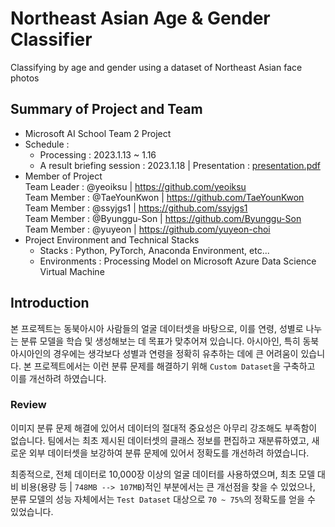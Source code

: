 # Northeast Asian Age & Gender Classifier
Classifying by age and gender using a dataset of Northeast Asian face photos

## Summary of Project and Team
- Microsoft AI School Team 2 Project
- Schedule : 
    - Processing : 2023.1.13 ~ 1.16
    - A result briefing session : 2023.1.18 | Presentation : [presentation.pdf](/presentation.pdf)
- Member of Project   
    Team Leader : @yeoiksu | https://github.com/yeoiksu  
    Team Member : @TaeYounKwon | https://github.com/TaeYounKwon  
    Team Member : @ssyjgs1 | https://github.com/ssyjgs1  
    Team Member : @Byunggu-Son | https://github.com/Byunggu-Son  
    Team Member : @yuyeon | https://github.com/yuyeon-choi  
- Project Environment and Technical Stacks
    - Stacks : Python, PyTorch, Anaconda Environment, etc...
    - Environments : Processing Model on Microsoft Azure Data Science Virtual Machine

## Introduction  
본 프로젝트는 동북아시아 사람들의 얼굴 데이터셋을 바탕으로, 이를 연령, 성별로 나누는 분류 모델을 학습 및 생성해보는 데 목표가 맞추어져 있습니다. 아시아인, 특히 동북아시아인의 경우에는 생각보다 성별과 연령을 정확히 유추하는 데에 큰 어려움이 있습니다. 본 프로젝트에서는 이런 분류 문제를 해결하기 위해 `Custom Dataset`을 구축하고 이를 개선하려 하였습니다.

### Review
이미지 분류 문제 해결에 있어서 데이터의 절대적 중요성은 아무리 강조해도 부족함이 없습니다. 팀에서는 최초 제시된 데이터셋의 클래스 정보를 편집하고 재분류하였고, 새로운 외부 데이터셋을 보강하여 분류 문제에 있어서 정확도를 개선하려 하였습니다.

최종적으로, 전체 데이터로 10,000장 이상의 얼굴 데이터를 사용하였으며, 최초 모델 대비 비용(용량 등 | `748MB --> 107MB`)적인 부분에서는 큰 개선점을 찾을 수 있었으나, 분류 모델의 성능 자체에서는 `Test Dataset` 대상으로 `70 ~ 75%`의 정확도를 얻을 수 있었습니다.